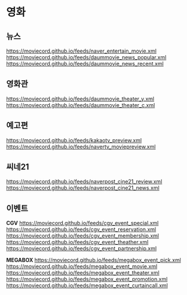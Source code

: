 # 영화

## 뉴스
https://moviecord.github.io/feeds/naver_entertain_movie.xml  
https://moviecord.github.io/feeds/daummovie_news_popular.xml  
https://moviecord.github.io/feeds/daummovie_news_recent.xml  

## 영화관
https://moviecord.github.io/feeds/daummovie_theater_y.xml  
https://moviecord.github.io/feeds/daummovie_theater_c.xml  

## 예고편
https://moviecord.github.io/feeds/kakaotv_preview.xml  
https://moviecord.github.io/feeds/navertv_moviepreview.xml  

## 씨네21
https://moviecord.github.io/feeds/naverpost_cine21_review.xml  
https://moviecord.github.io/feeds/naverpost_cine21_news.xml  

## 이벤트
**CGV**
https://moviecord.github.io/feeds/cgv_event_special.xml  
https://moviecord.github.io/feeds/cgv_event_reservation.xml  
https://moviecord.github.io/feeds/cgv_event_membership.xml  
https://moviecord.github.io/feeds/cgv_event_theather.xml  
https://moviecord.github.io/feeds/cgv_event_partnership.xml  

**MEGABOX**
https://moviecord.github.io/feeds/megabox_event_pick.xml  
https://moviecord.github.io/feeds/megabox_event_movie.xml  
https://moviecord.github.io/feeds/megabox_event_theater.xml  
https://moviecord.github.io/feeds/megabox_event_promotion.xml  
https://moviecord.github.io/feeds/megabox_event_curtaincall.xml  
